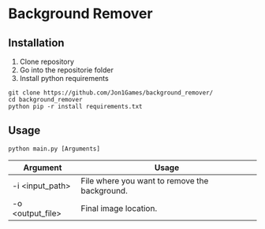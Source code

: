 # Background Remover

## Installation

1. Clone repository
2. Go into the repositorie folder
3. Install python requirements
```
git clone https://github.com/Jon1Games/background_remover/
cd background_remover
python pip -r install requirements.txt
```

## Usage

```
python main.py [Arguments]
```

| Argument | Usage |
|-|-|
| -i <input_path>  | File where you want to remove the background. |
| -o <output_file> | Final image location. |
